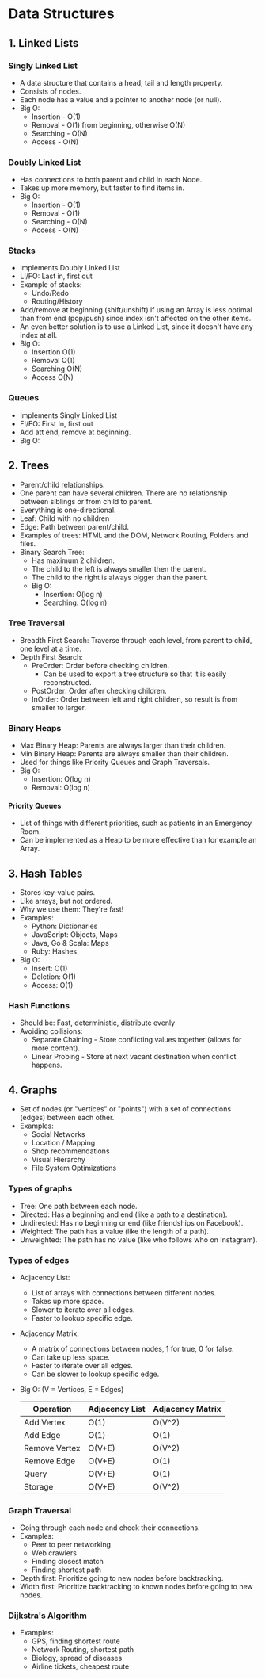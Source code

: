 # Data Structures

## 1. Linked Lists

### Singly Linked List

- A data structure that contains a head, tail and length property.
- Consists of nodes.
- Each node has a value and a pointer to another node (or null).
- Big O:
  - Insertion - O(1)
  - Removal - O(1) from beginning, otherwise O(N)
  - Searching - O(N)
  - Access - O(N)

### Doubly Linked List

- Has connections to both parent and child in each Node.
- Takes up more memory, but faster to find items in.
- Big O:
  - Insertion - O(1)
  - Removal - O(1)
  - Searching - O(N)
  - Access - O(N)

### Stacks

- Implements Doubly Linked List
- LI/FO: Last in, first out
- Example of stacks:
  - Undo/Redo
  - Routing/History
- Add/remove at beginning (shift/unshift) if using an Array is less optimal than from end (pop/push) since index isn't affected on the other items.
- An even better solution is to use a Linked List, since it doesn't have any index at all.
- Big O:
  - Insertion O(1)
  - Removal O(1)
  - Searching O(N)
  - Access O(N)

### Queues

- Implements Singly Linked List
- FI/FO: First In, first out
- Add att end, remove at beginning.
- Big O:

## 2. Trees

- Parent/child relationships.
- One parent can have several children. There are no relationship between siblings or from child to parent.
- Everything is one-directional.
- Leaf: Child with no children
- Edge: Path between parent/child.
- Examples of trees: HTML and the DOM, Network Routing, Folders and files.
- Binary Search Tree:
  - Has maximum 2 children.
  - The child to the left is always smaller then the parent.
  - The child to the right is always bigger than the parent.
  - Big O:
    - Insertion: O(log n)
    - Searching: O(log n)

### Tree Traversal

- Breadth First Search: Traverse through each level, from parent to child, one level at a time.
- Depth First Search:
  - PreOrder: Order before checking children.
    - Can be used to export a tree structure so that it is easily reconstructed.
  - PostOrder: Order after checking children.
  - InOrder: Order between left and right children, so result is from smaller to larger.

### Binary Heaps

- Max Binary Heap: Parents are always larger than their children.
- Min Binary Heap: Parents are always smaller than their children.
- Used for things like Priority Queues and Graph Traversals.
- Big O:
  - Insertion: O(log n)
  - Removal: O(log n)

#### Priority Queues

- List of things with different priorities, such as patients in an Emergency Room.
- Can be implemented as a Heap to be more effective than for example an Array.

## 3. Hash Tables

- Stores key-value pairs.
- Like arrays, but not ordered.
- Why we use them: They're fast!
- Examples:
  - Python: Dictionaries
  - JavaScript: Objects, Maps
  - Java, Go & Scala: Maps
  - Ruby: Hashes
- Big O:
  - Insert: O(1)
  - Deletion: O(1)
  - Access: O(1)

### Hash Functions

- Should be: Fast, deterministic, distribute evenly
- Avoiding collisions:
  - Separate Chaining - Store conflicting values together (allows for more content).
  - Linear Probing - Store at next vacant destination when conflict happens.

## 4. Graphs

- Set of nodes (or "vertices" or "points") with a set of connections (edges) between each other.
- Examples:
  - Social Networks
  - Location / Mapping
  - Shop recommendations
  - Visual Hierarchy
  - File System Optimizations

### Types of graphs

- Tree: One path between each node.
- Directed: Has a beginning and end (like a path to a destination).
- Undirected: Has no beginning or end (like friendships on Facebook).
- Weighted: The path has a value (like the length of a path).
- Unweighted: The path has no value (like who follows who on Instagram).

### Types of edges

- Adjacency List:
  - List of arrays with connections between different nodes.
  - Takes up more space.
  - Slower to iterate over all edges.
  - Faster to lookup specific edge.
- Adjacency Matrix:
  - A matrix of connections between nodes, 1 for true, 0 for false.
  - Can take up less space.
  - Faster to iterate over all edges.
  - Can be slower to lookup specific edge.
- Big O: (V = Vertices, E = Edges)

  | Operation     | Adjacency List | Adjacency Matrix |
  | ------------- | -------------- | ---------------- |
  | Add Vertex    | O(1)           | O(V^2)           |
  | Add Edge      | O(1)           | O(1)             |
  | Remove Vertex | O(V+E)         | O(V^2)           |
  | Remove Edge   | O(V+E)         | O(1)             |
  | Query         | O(V+E)         | O(1)             |
  | Storage       | O(V+E)         | O(V^2)           |

### Graph Traversal

- Going through each node and check their connections.
- Examples:
  - Peer to peer networking
  - Web crawlers
  - Finding closest match
  - Finding shortest path
- Depth first: Prioritize going to new nodes before backtracking.
- Width first: Prioritize backtracking to known nodes before going to new nodes.

### Dijkstra's Algorithm

- Examples:
  - GPS, finding shortest route
  - Network Routing, shortest path
  - Biology, spread of diseases
  - Airline tickets, cheapest route
